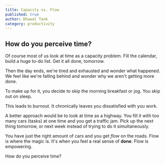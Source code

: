 ```yaml
---
title: Capacity vs. Flow
published: true
author: Dhawal Tank
category: productivity
---
```


## How do you perceive time?

Of course most of us look at time as a capacity problem. Fill the calendar, build a huge to-do list. Get it all done, tomorrow.

Then the day ends, we're tired and exhausted and wonder what happened. We feel like we're falling behind and wonder why we aren't getting more done.

To make up for it, you decide to skip the morning breakfast or jog. You skip out on sleep.

This leads to burnout. It chronically leaves you dissatisfied with you work.

A better approach would be to look at time as a highway. You fill it with too many cars (tasks) at one time and you get a traffic jam. Pick up the next thing tomorrow, or next week instead of trying to do it simultaneously.

You have just the right amount of cars and you get _flow_ on the roads. Flow is where the magic is. It's when you feel a real sense of **done**. Flow is empowering.

How do you perceive time?
